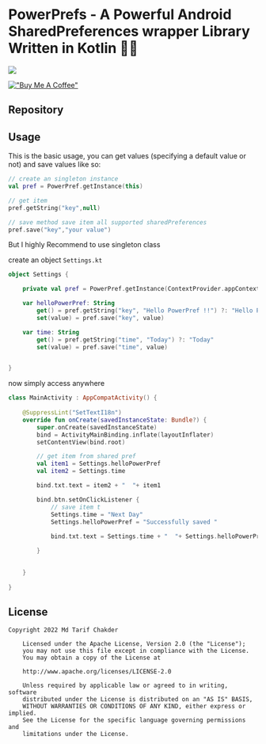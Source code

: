# PowerPrefs -  A Powerful Android SharedPreferences wrapper Library Written in Kotlin 🤩🔥

[![](https://img.shields.io/badge/API-16%2B-brightgreen.svg?style=flat)](https://android-arsenal.com/api?level=16#l16)

[!["Buy Me A Coffee"](https://www.buymeacoffee.com/assets/img/custom_images/orange_img.png)](https://www.buymeacoffee.com/tarifchakder)

## Repository

## Usage

This is the basic usage, you can get values (specifying a default value or not) and save values like so:

```kotlin
// create an singleton instance
val pref = PowerPref.getInstance(this)

// get item 
pref.getString("key",null)

// save method save item all supported sharedPreferences
pref.save("key","your value")

```

But I highly  Recommend to use singleton class

create an object ```Settings.kt```

```kotlin
object Settings {

    private val pref = PowerPref.getInstance(ContextProvider.appContext)

    var helloPowerPref: String
        get() = pref.getString("key", "Hello PowerPref !!") ?: "Hello PowerPref !!"
        set(value) = pref.save("key", value)

    var time: String
        get() = pref.getString("time", "Today") ?: "Today"
        set(value) = pref.save("time", value)


}
```

now simply access anywhere 

```kotlin
class MainActivity : AppCompatActivity() {
    
    @SuppressLint("SetTextI18n")
    override fun onCreate(savedInstanceState: Bundle?) {
        super.onCreate(savedInstanceState)
        bind = ActivityMainBinding.inflate(layoutInflater)
        setContentView(bind.root)

        // get item from shared pref
        val item1 = Settings.helloPowerPref
        val item2 = Settings.time

        bind.txt.text = item2 + "  "+ item1

        bind.btn.setOnClickListener {
            // save item t
            Settings.time = "Next Day"
            Settings.helloPowerPref = "Successfully saved "
            
            bind.txt.text = Settings.time + "  "+ Settings.helloPowerPref

        }
        

    }
    
}
```

## License

```text
Copyright 2022 Md Tarif Chakder

    Licensed under the Apache License, Version 2.0 (the "License");
    you may not use this file except in compliance with the License.
    You may obtain a copy of the License at

    http://www.apache.org/licenses/LICENSE-2.0

    Unless required by applicable law or agreed to in writing, software
    distributed under the License is distributed on an "AS IS" BASIS,
    WITHOUT WARRANTIES OR CONDITIONS OF ANY KIND, either express or implied.
    See the License for the specific language governing permissions and
    limitations under the License.
```


